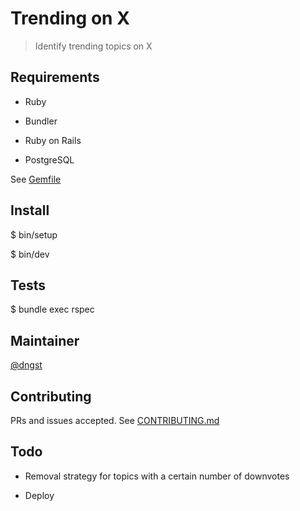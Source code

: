 # Trending on X

> Identify trending topics on X

## Requirements

* Ruby

* Bundler

* Ruby on Rails

* PostgreSQL

See [Gemfile](./Gemfile)

## Install

$ bin/setup

$ bin/dev

## Tests

$ bundle exec rspec

## Maintainer

[@dngst](https://github.com/dngst)

## Contributing

PRs and issues accepted. See [CONTRIBUTING.md](./CONTRIBUTING.md)

## Todo

* Removal strategy for topics with a certain number of downvotes

* Deploy
